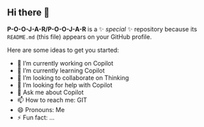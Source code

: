 ## Hi there 👋


**P-O-O-J-A-R/P-O-O-J-A-R** is a ✨ _special_ ✨ repository because its `README.md` (this file) appears on your GitHub profile.

Here are some ideas to get you started:

- 🔭 I’m currently working on Copilot
- 🌱 I’m currently learning Copilot
- 👯 I’m looking to collaborate on Thinking
- 🤔 I’m looking for help with Copilot
- 💬 Ask me about Copilot
- 📫 How to reach me: GIT
- 😄 Pronouns: Me
- ⚡ Fun fact: ...

